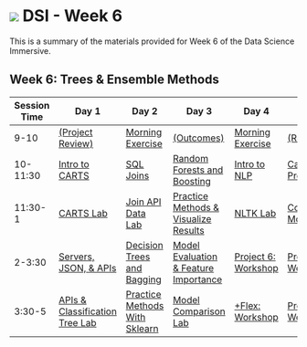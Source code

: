 # ![](https://ga-dash.s3.amazonaws.com/production/assets/logo-9f88ae6c9c3871690e33280fcf557f33.png) DSI - Week 6

This is a summary of the materials provided for Week 6 of the Data Science Immersive.

## Week 6: Trees & Ensemble Methods

Session Time | Day 1 | Day 2 | Day 3 | Day 4 | Day 5
 --- | --- | --- | --- | ---  | ---
9-10 | [(Project Review)][6-1A]                 | [Morning Exercise][6-2A]               | [(Outcomes)][6-3A]                             | [Morning Exercise][6-4A]              | [(Reflection)][6-5A]
10-11:30 | [Intro to CARTS][6-1B]               | [SQL Joins][6-2B]                      | [Random Forests and Boosting][6-3B]            | [Intro to NLP][6-4B]     | [Capstone Pt 1: Presentations][6-5B]
11:30-1 | [CARTS Lab][6-1C]                     | [Join API Data Lab][6-2C]              | [Practice Methods & Visualize Results][6-3C]   | [NLTK Lab][6-4C]                | [Communicating Models][6-5C]
2-3:30 | [Servers, JSON, & APIs][6-1D]          | [Decision Trees and Bagging][6-2D]     | [Model Evaluation & Feature Importance][6-3D]  | [Project 6: Workshop][6-4D]           | [Project 6: Workshop][6-5D]
3:30-5 | [APIs & Classification Tree Lab][6-1E] | [Practice Methods With Sklearn][6-2E]  | [Model Comparison Lab][6-3E]                   | [+Flex: Workshop][6-4E]               | [Project 6: Workshop][6-5E]



[6-1A]: ./instructor-contributions/
[6-1B]: 1.1-lesson
[6-1C]: 1.2-lab
[6-1D]: 1.3-web_servers_and_apis
[6-1E]: 1.4-lab
[6-1F]: ./instructor-contributions/

[6-2A]: ./instructor-contributions/
[6-2B]: 2.1-lesson
[6-2C]: 2.2-lab
[6-2D]: 2.3-lesson
[6-2E]: 2.4-lab
[6-2F]: ./instructor-contributions/

[6-3A]: #
[6-3B]: 3.1-lesson
[6-3C]: 3.2-lab
[6-3D]: 3.3-lesson
[6-3E]: 3.4-lab
[6-3F]: ./instructor-contributions/

[6-4A]: ./instructor-contributions/
[6-4B]: 4.1-lab
[6-4C]: 4.2-lab
[6-4D]: ../../03-projects/01-projects-weekly/project-06
[6-4E]: #
[6-4F]: ./instructor-contributions/

[6-5A]: ../recurring-materials/reflection
[6-5B]: ../recurring-materials/project-show-and-tell
[6-5C]: #
[6-5D]: ../../03-projects/01-projects-weekly/project-06
[6-5E]: ../../03-projects/01-projects-weekly/project-06
[6-5F]: ./instructor-contributions/
